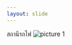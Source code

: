 ```yaml
---
layout: slide
---
```

สถานีรถไฟ
![picture 1](https://user-images.githubusercontent.com/66320961/89296908-3ff56100-d68d-11ea-90c6-8ce3ac8035fe.jpg)

